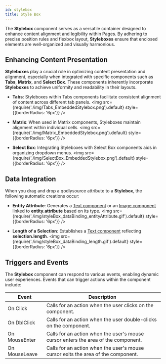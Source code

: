 ```yaml
---
id: stylebox
title: Style Box
---
```


The **Stylebox** component serves as a versatile container designed to enhance content alignment and legibility within Pages. By adhering to precise position rules and flexbox layout, **Styleboxes** ensure that enclosed elements are well-organized and visually harmonious.


## Enhancing Content Presentation

**Styleboxes** play a crucial role in optimizing content presentation and alignment, especially when integrated with specific components such as **Tabs**, **Matrix**, and **Select Box**. These components inherently incorporate **Styleboxes** to achieve uniformity and readability in their layouts.

- **Tabs**: Styleboxes within Tabs components facilitate consistent alignment of content across different tab panels.
<img src={require('./img/Tabs_EmbeddedStylebox.png').default} style={{borderRadius: '6px'}} />

- **Matrix**: When used in Matrix components, Styleboxes maintain alignment within individual cells.
<img src={require('./img/Matrix_EmbeddedStylebox.png').default} style={{borderRadius: '6px'}} />

- **Select Box**: Integrating Styleboxes with Select Box components aids in organizing dropdown menus.
<img src={require('./img/SelectBox_EmbeddedStylebox.png').default} style={{borderRadius: '6px'}} />


## Data Integration
When you drag and drop a qodlysource attribute to a **Stylebox**, the following automatic creations occur:

- **Entity Attribute**: Generates a [Text component](text.md) or an [Image component](image.md) linked to **entity.attribute** based on its type.
<img src={require('./img/styleBox_dataBinding_entityAttribute.gif').default} style={{borderRadius: '6px'}} />

- **Length of a Selection**: Establishes a [Text component](text.md) reflecting **selection.length**.
<img src={require('./img/styleBox_dataBinding_length.gif').default} style={{borderRadius: '6px'}} />


## Triggers and Events

The **Stylebox** component can respond to various events, enabling dynamic user experiences. Events that can trigger actions within the component include:

|Event|Description|
|---|---|
|On Click| Calls for an action when the user clicks on the component. |
|On DblClick| Calls for an action when the user double-clicks on the component. |
|On MouseEnter| Calls for an action when the user's mouse cursor enters the area of the component. |
|On MouseLeave| Calls for an action when the user's mouse cursor exits the area of the component. |
